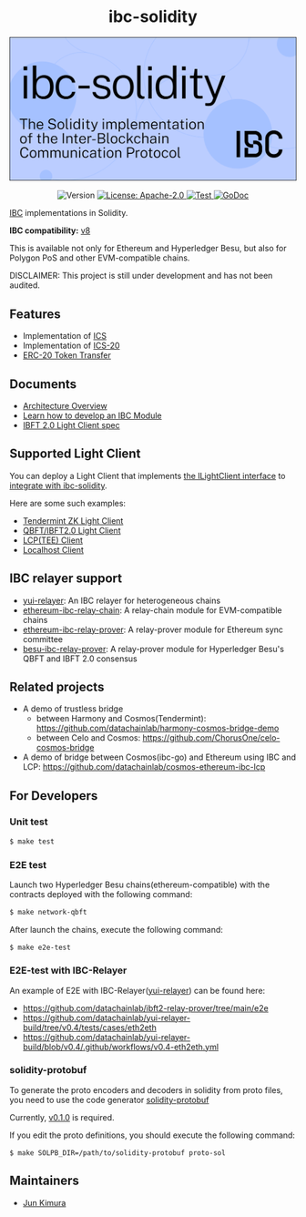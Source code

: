 <div align="center">
  <h1>ibc-solidity</h1>
</div>

![banner](docs/img/IBC-solidity-cover.svg)

<div align="center">
  <img alt="Version" src="https://img.shields.io/github/tag/hyperledger-labs/yui-ibc-solidity.svg">
  <a href="https://github.com/hyperledger-labs/yui-ibc-solidity/blob/main/LICENSE">
    <img alt="License: Apache-2.0" src="https://img.shields.io/github/license/hyperledger-labs/yui-ibc-solidity.svg" />
  </a>
  <a href="https://github.com/hyperledger-labs/yui-ibc-solidity/actions/workflows/test.yml">
    <img alt="Test" src="https://github.com/hyperledger-labs/yui-ibc-solidity/actions/workflows/test.yml/badge.svg" />
  </a>
  <a href="https://pkg.go.dev/github.com/hyperledger-labs/yui-ibc-solidity?tab=doc">
    <img alt="GoDoc" src="https://godoc.org/github.com/hyperledger-labs/yui-ibc-solidity?status.svg" />
  </a>
</div>

[IBC](https://github.com/cosmos/ibc) implementations in Solidity.

**IBC compatibility:** [v8](https://github.com/cosmos/ibc-go/releases/tag/v8.2.0)

This is available not only for Ethereum and Hyperledger Besu, but also for Polygon PoS and other EVM-compatible chains.

DISCLAIMER: This project is still under development and has not been audited.

## Features

- Implementation of [ICS](https://github.com/cosmos/ibc/tree/master/spec/core)
- Implementation of [ICS-20](https://github.com/cosmos/ibc/tree/master/spec/app/ics-020-fungible-token-transfer)
- [ERC-20 Token Transfer](./contracts/apps/20-transfer/ICS20TransferBank.sol)

## Documents

- [Architecture Overview](./docs/architecture.md)
- [Learn how to develop an IBC Module](https://labs.hyperledger.org/yui-docs/yui-ibc-solidity/)
- [IBFT 2.0 Light Client spec](./docs/ibft2-light-client.md)

## Supported Light Client

You can deploy a Light Client that implements [the ILightClient interface](./contracts/core/02-client/ILightClient.sol) to [integrate with ibc-solidity](./docs/architecture.md#light-client).

Here are some such examples:
- [Tendermint ZK Light Client](https://github.com/datachainlab/tendermint-zk-ibc)
- [QBFT/IBFT2.0 Light Client](./contracts/clients/qbft/QBFTClient.sol)
- [LCP(TEE) Client](https://github.com/datachainlab/lcp-solidity)
- [Localhost Client](./contracts/clients/LocalhostClient.sol)

## IBC relayer support

- [yui-relayer](https://github.com/datachainlab/yui-relayer): An IBC relayer for heterogeneous chains
- [ethereum-ibc-relay-chain](https://github.com/datachainlab/ethereum-ibc-relay-chain): A relay-chain module for EVM-compatible chains
- [ethereum-ibc-relay-prover](https://github.com/datachainlab/ethereum-ibc-relay-prover): A relay-prover module for Ethereum sync committee
- [besu-ibc-relay-prover](https://github.com/datachainlab/besu-ibc-relay-prover): A relay-prover module for Hyperledger Besu's QBFT and IBFT 2.0 consensus

## Related projects

- A demo of trustless bridge
    - between Harmony and Cosmos(Tendermint): https://github.com/datachainlab/harmony-cosmos-bridge-demo
    - between Celo and Cosmos: https://github.com/ChorusOne/celo-cosmos-bridge
- A demo of bridge between Cosmos(ibc-go) and Ethereum using IBC and LCP: https://github.com/datachainlab/cosmos-ethereum-ibc-lcp

## For Developers

### Unit test

```sh
$ make test
```

### E2E test

Launch two Hyperledger Besu chains(ethereum-compatible) with the contracts deployed with the following command:

```sh
$ make network-qbft
```

After launch the chains, execute the following command:

```
$ make e2e-test
```

### E2E-test with IBC-Relayer

An example of E2E with IBC-Relayer([yui-relayer](https://github.com/hyperledger-labs/yui-relayer)) can be found here:
- https://github.com/datachainlab/ibft2-relay-prover/tree/main/e2e
- https://github.com/datachainlab/yui-relayer-build/tree/v0.4/tests/cases/eth2eth
- https://github.com/datachainlab/yui-relayer-build/blob/v0.4/.github/workflows/v0.4-eth2eth.yml

### solidity-protobuf

To generate the proto encoders and decoders in solidity from proto files, you need to use the code generator [solidity-protobuf](https://github.com/datachainlab/solidity-protobuf)

Currently, [v0.1.0](https://github.com/datachainlab/solidity-protobuf/tree/v0.1.0) is required.

If you edit the proto definitions, you should execute the following command:
```
$ make SOLPB_DIR=/path/to/solidity-protobuf proto-sol
```

## Maintainers

- [Jun Kimura](https://github.com/bluele)
